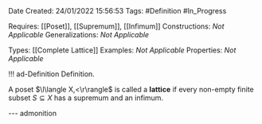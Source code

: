 <br />
<br />

Date Created: 24/01/2022 15:56:53
Tags: #Definition #In_Progress

Requires: [[Poset]], [[Supremum]], [[Infimum]]
Constructions: _Not Applicable_
Generalizations: _Not Applicable_

Types: [[Complete Lattice]]
Examples: _Not Applicable_ 
Properties: _Not Applicable_

!!! ad-Definition Definition.

A poset $\l\langle X,<\r\rangle$ is called a **lattice** if every non-empty finite subset $S\subseteq X$ has a supremum and an infimum.

--- admonition
